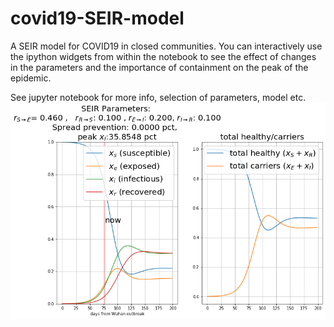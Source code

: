 # covid19-SEIR-model
A SEIR model for COVID19 in closed communities.
You can interactively use the ipython widgets from within the notebook to see the effect of changes in the parameters and the importance of containment on the peak of the epidemic.
 
See jupyter notebook for more info, selection of parameters, model etc.
![wuhan outbreak](img/wuhan_outbreak.png)
